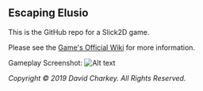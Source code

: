 ## Escaping Elusio
This is the GitHub repo for a Slick2D game.

Please see the [Game's Official Wiki](https://github.com/DavoDC/SlickGame/wiki) for more information.

Gameplay Screenshot:
![Alt text](https://github.com/DavoDC/SlickGame/blob/master/Documents/Screenshot.png?raw=true "Gameplay Screenshot")


_Copyright © 2019 David Charkey. All Rights Reserved._
